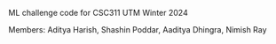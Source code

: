 ML challenge code for CSC311 UTM Winter 2024

Members: Aditya Harish, Shashin Poddar, Aaditya Dhingra, Nimish Ray
